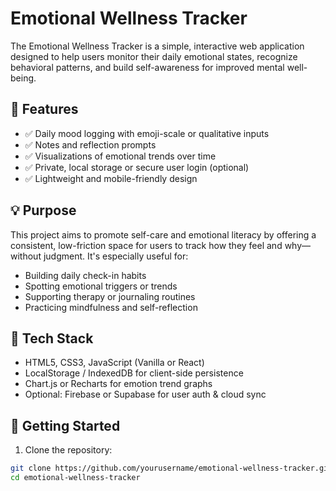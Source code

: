 # Emotional Wellness Tracker

The Emotional Wellness Tracker is a simple, interactive web application designed to help users monitor their daily emotional states, recognize behavioral patterns, and build self-awareness for improved mental well-being.

## 🌟 Features

- ✅ Daily mood logging with emoji-scale or qualitative inputs
- ✅ Notes and reflection prompts
- ✅ Visualizations of emotional trends over time
- ✅ Private, local storage or secure user login (optional)
- ✅ Lightweight and mobile-friendly design

## 💡 Purpose

This project aims to promote self-care and emotional literacy by offering a consistent, low-friction space for users to track how they feel and why—without judgment. It's especially useful for:

- Building daily check-in habits
- Spotting emotional triggers or trends
- Supporting therapy or journaling routines
- Practicing mindfulness and self-reflection

## 🔧 Tech Stack

- HTML5, CSS3, JavaScript (Vanilla or React)
- LocalStorage / IndexedDB for client-side persistence
- Chart.js or Recharts for emotion trend graphs
- Optional: Firebase or Supabase for user auth & cloud sync

## 🚀 Getting Started

1. Clone the repository:

```bash
git clone https://github.com/yourusername/emotional-wellness-tracker.git
cd emotional-wellness-tracker
